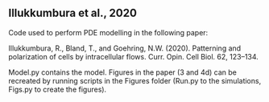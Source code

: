 ## Illukkumbura et al., 2020

Code used to perform PDE modelling in the following paper: 

Illukkumbura, R., Bland, T., and Goehring, N.W. (2020). Patterning and polarization of cells by intracellular flows. 
Curr. Opin. Cell Biol. 62, 123–134.

Model.py contains the model. Figures in the paper (3 and 4d) can be recreated by running scripts in the Figures folder 
(Run.py to the simulations, Figs.py to create the figures).
